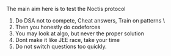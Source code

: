The main aim here is to test the Noctis protocol

1. Do DSA not to compete, Cheat answers, Train on patterns \
2. Then you honestly do codeforces
3. You may look at algo, but never the proper solution
4. Dont make it like JEE race, take your time
5. Do not switch questions too quickly.